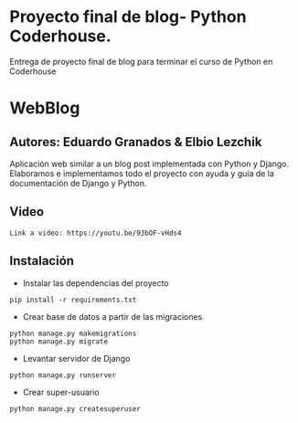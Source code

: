 # Proyecto final de blog- Python Coderhouse.
Entrega de proyecto final de blog para terminar el curso de Python en Coderhouse
# WebBlog
## Autores: Eduardo Granados & Elbio Lezchik

Aplicación web similar a un blog post implementada con Python y Django.
Elaboramos e implementamos todo el proyecto con ayuda y guía de la documentación de Django y Python.
## Video
```
Link a video: https://youtu.be/93bOF-vHds4
```
## Instalación
- Instalar las dependencias del proyecto
```
pip install -r requirements.txt
```

- Crear base de datos a partir de las migraciones
```
python manage.py makemigrations
python manage.py migrate
```
- Levantar servidor de Django
```
python manage.py runserver
```

- Crear super-usuario
```
python manage.py createsuperuser
```
